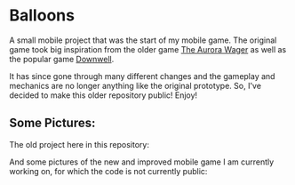 # Balloons

A small mobile project that was the start of my mobile game. The original game took big inspiration from the older game [The Aurora Wager](https://ramjetanvil.itch.io/the-aurora-wager) as well as the popular game [Downwell](https://store.steampowered.com/app/360740/Downwell/).


It has since gone through many different changes and the gameplay and mechanics are no longer anything like the original prototype. So, I've decided to make this older repository public! Enjoy!

## Some Pictures:

The old project here in this repository:


And some pictures of the new and improved mobile game I am currently working on, for which the code is not currently public:

